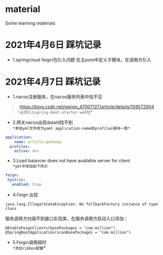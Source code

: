 # material
Some learning materials

# 2021年4月6日 踩坑记录
 - 1.springcloud feigin包引入问题
在主pom中定义子模块，在调用方引入

# 2021年4月7日 踩坑记录
 - 1.nacos注册服务，在nacos服务列表中找不见
>  -https://blog.csdn.net/weixin_47007127/article/details/109572904 <br/>
```*必须引入spring-boot-starter-web包```*
 - 2.网关nacos出现dataId找不到<br/>
```*本地yml文件改为yaml application-name和profiles保持一致*```
```yaml
application:
    name: article-gateway
  profiles:
    active: dev
```
 - 3.Load balancer does not have available server for client<br>
 ```*yml中添加如下所示```
 ```yaml
feign:
  hystrix:
    enabled: true
```
 - 4.Feign 出现
```shell script
java.lang.IllegalStateException: No fallbackFactory instance of type class
```
服务调用方扫描不到接口实现类，在服务调用方启动入口添加：
```shell script
@EnableFeignClients(basePackages = "com.million")
@SpringBootApplication(scanBasePackages = "com.million")
```
 - 5.Feigin调用超时<br/>
 ```*添加ribbon配置```*


